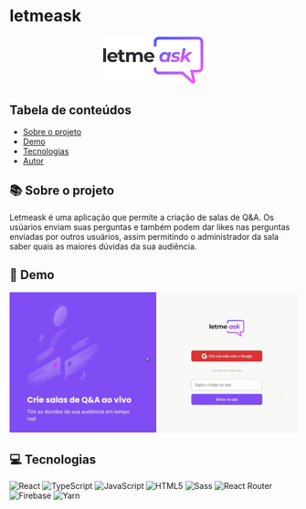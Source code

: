 # letmeask

<div align="center">
  <img src="src/assets/images/logo.svg" alt="Letmeask Logo" width="35%" />
</div>

## Tabela de conteúdos

* [Sobre o projeto](#books-sobre-o-projeto)
* [Demo](#art-demo)
* [Tecnologias](#computer-tecnologias)
* [Autor](#sunglasses-autor)

## :books: Sobre o projeto

Letmeask é uma aplicação que permite a criação de salas de Q&A. Os usúarios enviam suas perguntas e também podem dar likes nas perguntas enviadas por outros usuários, assim permitindo o administrador da sala saber quais as maiores dúvidas da sua audiência.

## :art: Demo

![Letmeask Demo](.github/letmeask-demonstration.gif)

## :computer: Tecnologias

![React](https://img.shields.io/badge/-React-20232a?style=for-the-badge&logo=react)
![TypeScript](https://img.shields.io/badge/-TypeScript-3178c6?style=for-the-badge&logo=typescript&logoColor=white)
![JavaScript](https://img.shields.io/badge/-JavaScript-f7df1e?style=for-the-badge&logo=javascript&logoColor=black)
![HTML5](https://img.shields.io/badge/-HTML5-e34f26?style=for-the-badge&logo=html5&logoColor=white)
![Sass](https://img.shields.io/badge/-Sass-cc6699?style=for-the-badge&logo=sass&logoColor=white)
![React Router](https://img.shields.io/badge/-React_Router-ca4245?style=for-the-badge&logo=react-router&logoColor=white)
![Firebase](https://img.shields.io/badge/-Firebase-ffca28?style=for-the-badge&logo=firebase&logoColor=black)
![Yarn](https://img.shields.io/badge/-Yarn-2c8ebb?style=for-the-badge&logo=yarn&logoColor=white)
